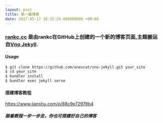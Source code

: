 ```yaml
---
layout: post
title: 第一篇博客   
date: 2017-05-17 18:32:24.000000000 +09:00
---
```


#### 

### [rankc.cc](http://rankc.cc) 是由rankc在GitHub上创建的一个新的博客页面,主题搬运自[Vno Jekyll](https://github.com/onevcat/vno-jekyll).

#### Usage

```bash
$ git clone https://github.com/onevcat/vno-jekyll.git your_site
$ cd your_site
$ bundler install
$ bundler exec jekyll serve
```

#### 搭建博客教程
https://www.jianshu.com/p/88c9e72978b4
##### 跟着教程一步一步走，你也可搭建好自己的博客
